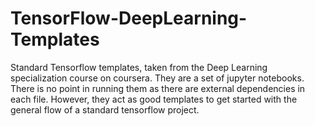 # TensorFlow-DeepLearning-Templates
Standard Tensorflow templates, taken from the Deep Learning specialization course on coursera.
They are a set of jupyter notebooks. There is no point in running them as there are external dependencies in each file. However, they act as good templates to get started with the general flow of a standard tensorflow project.
